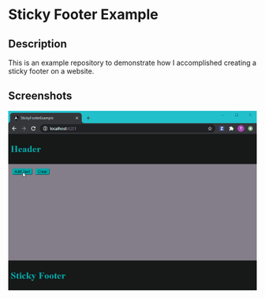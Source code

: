 # Sticky Footer Example

## Description

This is an example repository to demonstrate how I accomplished creating a sticky footer on a website.

## Screenshots

![recording](markdown-screenshots/recording.gif)